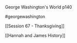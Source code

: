 George Washington's World p140

#georgewashington 

[[Session 67 - Thanksgiving]]

[[Hannah and James History]]
